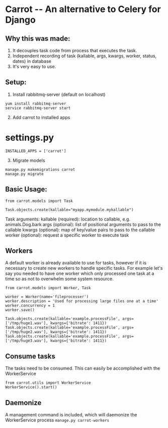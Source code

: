# Carrot -- An alternative to Celery for Django

## Why this was made:
  1. It decouples task code from process that executes the task. 
  2. Independent recording of task (kallable, args, kwargs, worker, status, dates) in database  
  3. It's very easy to use.
  
## Setup:
  1. Install rabbitmq-server (default on localhost)  
  ```
  yum install rabbitmq-server
  service rabbitmq-server start
  ```

  2. Add carrot to installed apps
  # settings.py
  `INSTALLED_APPS = ['carrot']`

  3. Migrate models 
  ```
  manage.py makemigrations carrot
  manage.py migrate 
  ```
  
## Basic Usage:
```
from carrot.models import Task  

Task.objects.create(kallable="myapp.mymodule.mykallable")
```

Task arguments:
kallable (required): location to callable, e.g. animals.Dog.bark
args (optional): list of positional arguments to pass to the callable 
kwargs (optional): map of key/value pairs to pass to the callable
worker (optional): request a specific worker to execute task


## Workers
A default worker is already available to use for tasks, however if it is necessary to create new workers to handle specific
tasks. For example let's say you needed to have one worker which only processed one task at a time so as not to overwhelm 
some system resource.
```
from carrot.models import Worker, Task

worker = Worker(name='fileprocesser')
worker.description = 'Used for processing large files one at a time'
worker.concurrency = 1
worker.save()

Task.objects.create(kallable='example.processFile', args=['/tmp/huge1.wav'], kwargs={'bitrate': 1411})
Task.objects.create(kallable='example.processFile', args=['/tmp/huge2.wav'], kwargs={'bitrate': 1411})
Task.objects.create(kallable='example.processFile', args=['/tmp/huge3.wav'], kwargs={'bitrate': 1411})

```


## Consume tasks
The tasks need to be consumed. This can easily be accomplished with the WorkerService
```
from carrot.utils import WorkerService
WorkerService().start()
```

## Daemonize
A management command is included, which will daemonize the WorkerService process
`manage.py carrot-workers`

